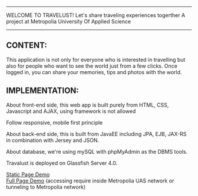 *****************************************************
WELCOME TO TRAVELUST!
Let's share traveling experiences togerther
A project at Metropolia University Of Applied Science
*****************************************************

CONTENT:
--------
This application is not only for everyone who is interested in travelling but also for people who want to see the world just from a few clicks.
Once logged in, you can share your memories, tips and photos with the world.

IMPLEMENTATION:
---------------
About front-end side, this web app is built purely from HTML, CSS, Javascript and AJAX, using framework is not allowed

Follow responsive, mobile first principle


About back-end side, this is built from JavaEE including JPA, EJB, JAX-RS in combination with Jersey and JSON.

About database, we're using mySQL with phpMyAdmin as the DBMS tools.

Travalust is deployed on Glassfish Server 4.0.

[Static Page Demo](https://phuch.github.io/TravelustFrontEnd/)
<br/>
[Full Page Demo](http://10.114.32.23:8080) (accessing require inside Metropolia UAS network or tunneling to Metropolia network)
